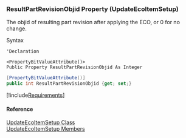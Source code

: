 ### ResultPartRevisionObjid Property (UpdateEcoItemSetup)

The objid of resulting part revision after applying the ECO, or 0 for no change.

Syntax

```vbnet
'Declaration

<PropertyBitValueAttribute()>
Public Property ResultPartRevisionObjid As Integer
```

```csharp
[PropertyBitValueAttribute()]
public int ResultPartRevisionObjid {get; set;}
```

[!include[Requirements](../partials/requirements.md)]

#### Reference

[UpdateEcoItemSetup Class](FChoice.Toolkits.Clarify~FChoice.Toolkits.Clarify.DepotRepair.UpdateEcoItemSetup.md)  
[UpdateEcoItemSetup Members](FChoice.Toolkits.Clarify~FChoice.Toolkits.Clarify.DepotRepair.UpdateEcoItemSetup_members.md)